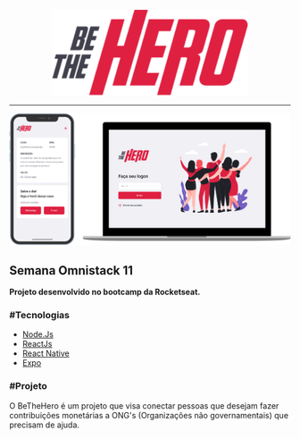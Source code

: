 
<p align="center">
  <img src=".github/bethehero.svg" width="350" title="logo">
</p>
<hr>
<img src=".github/bethehero.png" title="banner">
<h2>Semana Omnistack 11</h2>
<p><b>Projeto desenvolvido no bootcamp da Rocketseat.</b></p>
<h3>#Tecnologias</h3>
<ul>
  <li><a href='https://nodejs.org/en/'>Node.Js</a></li>
  <li><a href='https://reactjs.org/'>ReactJs</a></li>
  <li><a href='https://facebook.github.io/react-native/'>React Native</a></li>
  <li><a href='https://expo.io/'>Expo</a></li>
</ul>
<h3>#Projeto</h3>
 <p>O BeTheHero é um projeto que visa conectar pessoas que desejam fazer contribuições monetárias a ONG's (Organizações não governamentais) 
  que precisam de ajuda.</p>
